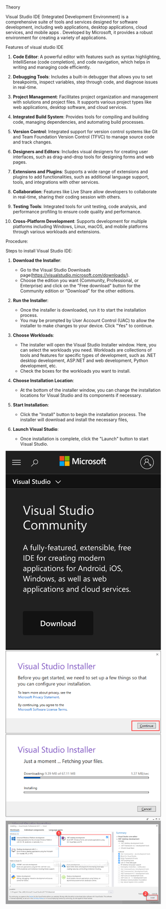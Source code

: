 Theory

Visual Studio IDE (Integrated Development Environment) is a comprehensive suite of tools and services designed for software development, including web applications, desktop applications, cloud services, and mobile apps . Developed by Microsoft, it provides a robust environment for creating a variety of applications.

Features of visual studio IDE

1. **Code Editor**: A powerful editor with features such as syntax highlighting, IntelliSense (code completion), and code navigation, which helps in writing and managing code efficiently.

2. **Debugging Tools**: Includes a built-in debugger that allows you to set breakpoints, inspect variables, step through code, and diagnose issues in real-time.

3. **Project Management**: Facilitates project organization and management with solutions and project files. It supports various project types like web applications, desktop software, and cloud services.

4. **Integrated Build System**: Provides tools for compiling and building code, managing dependencies, and automating build processes.

5. **Version Control**: Integrated support for version control systems like Git and Team Foundation Version Control (TFVC) to manage source code and track changes.

6. **Designers and Editors**: Includes visual designers for creating user interfaces, such as drag-and-drop tools for designing forms and web pages.

7. **Extensions and Plugins**: Supports a wide range of extensions and plugins to add functionalities, such as additional language support, tools, and integrations with other services.

8. **Collaboration**: Features like Live Share allow developers to collaborate in real-time, sharing their coding session with others.

9. **Testing Tools**: Integrated tools for unit testing, code analysis, and performance profiling to ensure code quality and performance.

10. **Cross-Platform Development**: Supports development for multiple platforms including Windows, Linux, macOS, and mobile platforms through various workloads and extensions.

Procedure:

Steps to install Visual Studio IDE:

1. **Download the Installer**:
   - Go to the Visual Studio Downloads page(https://visualstudio.microsoft.com/downloads/).
   - Choose the edition you want (Community, Professional, or Enterprise) and click on the "Free download" button for the Community edition or "Download" for the other editions.

2. **Run the Installer**:
   - Once the installer is downloaded, run it to start the installation process.
   - You may be prompted by User Account Control (UAC) to allow the installer to make changes to your device. Click "Yes" to continue.

3. **Choose Workloads**:
   - The installer will open the Visual Studio Installer window. Here, you can select the workloads you need. Workloads are collections of tools and features for specific types of development, such as .NET desktop development, ASP.NET and web development, Python development, etc.
   - Check the boxes for the workloads you want to install.

   
4. **Choose Installation Location**:
   - At the bottom of the installer window, you can change the installation locations for Visual Studio and its components if necessary.

6. **Start Installation**:
   - Click the "Install" button to begin the installation process. The installer will download and install the necessary files, 

8. **Launch Visual Studio**:
   - Once installation is complete, click the "Launch" button to start Visual Studio.
  
![image](.attachments/4af5ed36249ba7f51c542967ee8b1df8ea7b9a1d.jpg) 
![image](.attachments/2d2bbc39c434eff6e5d471b75634e331c2149a51.png) 
![image](.attachments/c7a8c09f0a18cc7d499383b17906de7e97206882.png) 
![image](.attachments/85fe3a0a02d09c070d65fa9dfb4f995956d2a895.png) 
